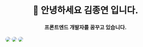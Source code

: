 <h1 align="center"> 👋 안녕하세요 김종연 입니다.</h1>
<h3 align="center">프론트엔드 개발자를 꿈꾸고 있습니다.</h3>



<img align="center" src="https://img.shields.io/badge/HTML5-E34F26?style=for-the-badge&logo=HTML5&logoColor=white" style="border-radius:10px" >
<img align="center" src="https://img.shields.io/badge/CSS3-1572B6?style=for-the-badge&logo=CSS3&logoColor=white" style="border-radius:10px">
<img align="center" src="https://img.shields.io/badge/JavaScript-F7DF1E?style=for-the-badge&logo=JavaScript&logoColor=white" style="border-radius:10px">
